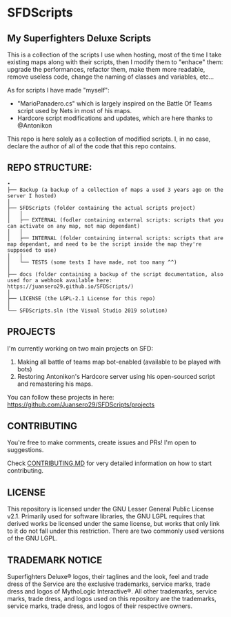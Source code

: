 # SFDScripts
## My Superfighters Deluxe Scripts
This is a collection of the scripts I use when hosting, most of the time I take existing maps along with their scripts, then I modify them to "enhace" them: upgrade the performances, refactor them, make them more readable, remove useless code, change the naming of classes and variables, etc...

As for scripts I have made "myself":
-  "MarioPanadero.cs" which is largely inspired on the Battle Of Teams script used by Nets in most of his maps.
- Hardcore script modifications and updates, which are here thanks to @Antonikon

This repo is here solely as a collection of modified scripts. I, in no case, declare the author of all of the code that this repo contains.

## REPO STRUCTURE: 

```
•
├── Backup (a backup of a collection of maps a used 3 years ago on the server I hosted)
│
├── SFDScripts (folder containing the actual scripts project)
│   │
│   ├── EXTERNAL (fodler containing external scripts: scripts that you can activate on any map, not map dependant)
│   │
│   ├── INTERNAL (folder containing internal scripts: scripts that are map dependant, and need to be the script inside the map they're supposed to use)
│   │
│   └── TESTS (some tests I have made, not too many ^^)
│
├── docs (folder containing a backup of the script documentation, also used for a webhook available here: https://juansero29.github.io/SFDScripts/)
│
├── LICENSE (the LGPL-2.1 License for this repo)
│
└── SFDScripts.sln (the Visual Studio 2019 solution)
```

## PROJECTS

I'm currently working on two main projects on SFD:

1. Making all battle of teams map bot-enabled (available to be played with bots)
2. Restoring Antonikon's Hardcore server using his open-sourced script and remastering his maps.

You can follow these projects in here: https://github.com/Juansero29/SFDScripts/projects

## CONTRIBUTING
You're free to make comments, create issues and PRs! I'm open to suggestions.

Check [CONTRIBUTING.MD](https://github.com/Juansero29/SFDScripts/blob/master/CONTRIBUTING.md) for very detailed information on how to start contributing.


## LICENSE
This repository is licensed under the GNU Lesser General Public License v2.1. Primarily used for software libraries, the GNU LGPL requires that derived works be licensed under the same license, but works that only link to it do not fall under this restriction. There are two commonly used versions of the GNU LGPL.

## TRADEMARK NOTICE 
Superfighters Deluxe® logos, their taglines and the look, feel and trade dress of the Service are the exclusive trademarks, service marks, trade dress and logos of  MythoLogic Interactive®. All other trademarks, service marks, trade dress, and logos used on this repository are the trademarks, service marks, trade dress, and logos of their respective owners.

